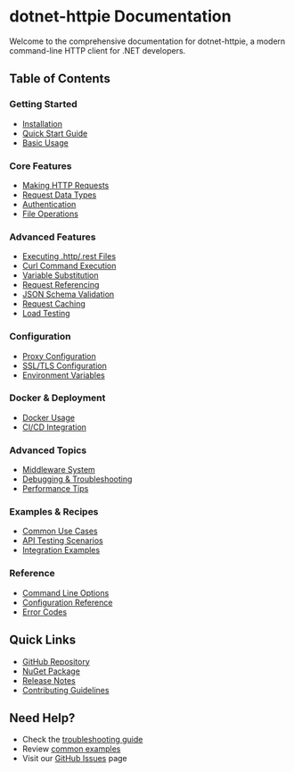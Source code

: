 # dotnet-httpie Documentation

Welcome to the comprehensive documentation for dotnet-httpie, a modern command-line HTTP client for .NET developers.

## Table of Contents

### Getting Started
- [Installation](installation.md)
- [Quick Start Guide](quick-start.md)
- [Basic Usage](basic-usage.md)

### Core Features
- [Making HTTP Requests](http-requests.md)
- [Request Data Types](request-data-types.md)
- [Authentication](authentication.md)
- [File Operations](file-operations.md)

### Advanced Features
- [Executing .http/.rest Files](file-execution.md)
- [Curl Command Execution](curl-execution.md)
- [Variable Substitution](variables.md)
- [Request Referencing](request-referencing.md)
- [JSON Schema Validation](json-schema-validation.md)
- [Request Caching](request-caching.md)
- [Load Testing](load-testing.md)

### Configuration
- [Proxy Configuration](proxy-configuration.md)
- [SSL/TLS Configuration](ssl-configuration.md)
- [Environment Variables](environment-variables.md)

### Docker & Deployment
- [Docker Usage](docker-usage.md)
- [CI/CD Integration](ci-cd-integration.md)

### Advanced Topics
- [Middleware System](middleware-system.md)
- [Debugging & Troubleshooting](debugging.md)
- [Performance Tips](performance-tips.md)

### Examples & Recipes
- [Common Use Cases](examples/common-use-cases.md)
- [API Testing Scenarios](examples/api-testing.md)
- [Integration Examples](examples/integrations.md)

### Reference
- [Command Line Options](reference/command-line-options.md)
- [Configuration Reference](reference/configuration.md)
- [Error Codes](reference/error-codes.md)

## Quick Links

- [GitHub Repository](https://github.com/WeihanLi/dotnet-httpie)
- [NuGet Package](https://www.nuget.org/packages/dotnet-httpie/)
- [Release Notes](../ReleaseNotes.md)
- [Contributing Guidelines](../../CONTRIBUTING.md)

## Need Help?

- Check the [troubleshooting guide](debugging.md)
- Review [common examples](examples/common-use-cases.md)
- Visit our [GitHub Issues](https://github.com/WeihanLi/dotnet-httpie/issues) page